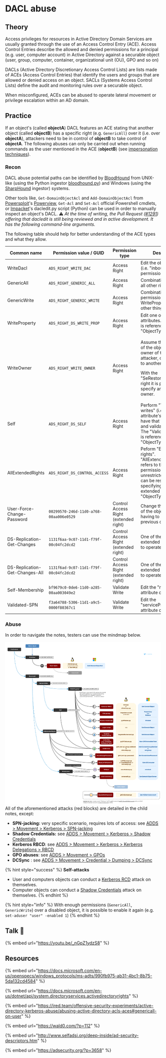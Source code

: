 # DACL abuse

## Theory

Access privileges for resources in Active Directory Domain Services are usually granted through the use of an Access Control Entry (ACE). Access Control Entries describe the allowed and denied permissions for a principal (e.g. user, computer account) in Active Directory against a securable object (user, group, computer, container, organizational unit (OU), GPO and so on)

DACLs (Active Directory Discretionary Access Control Lists) are lists made of ACEs (Access Control Entries) that identify the users and groups that are allowed or denied access on an object. SACLs (Systems Access Control Lists) define the audit and monitoring rules over a securable object.

When misconfigured, ACEs can be abused to operate lateral movement or privilege escalation within an AD domain.

## Practice

If an object's (called **objectA**) DACL features an ACE stating that another object (called **objectB**) has a specific right (e.g. `GenericAll`) over it (i.e. over **objectA**), attackers need to be in control of **objectB** to take control of **objectA**. The following abuses can only be carried out when running commands as the user mentioned in the ACE (**objectB**) (see [impersonation techniques](../credentials/impersonation.md)).

### Recon

DACL abuse potential paths can be identified by [BloodHound](../../recon/bloodhound.md) from UNIX-like (using the Python ingestor [bloodhound.py](https://github.com/fox-it/BloodHound.py)) and Windows (using the [SharpHound](https://github.com/BloodHoundAD/SharpHound3) ingestor) systems.

Other tools like, `Get-DomainObjectAcl` and `Add-DomainObjectAcl` from [Powersploit](https://github.com/PowerShellMafia/PowerSploit/)'s [Powerview](https://github.com/PowerShellMafia/PowerSploit/blob/dev/Recon/PowerView.ps1), `Get-Acl` and `Set-Acl` official Powershell cmdlets, or [Impacket](https://github.com/SecureAuthCorp/impacket)'s dacledit.py script (Python) can be used in order to manually inspect an object's DACL. :warning: _At the time of writing, the Pull Request (_[_#1291_](https://github.com/SecureAuthCorp/impacket/pull/1291)_) offering that dacledit is still being reviewed and in active development. It has the following command-line arguments._

The following table should help  for better understanding of the ACE types and what they allow.

| Common name                    | Permission value / GUID                | Permission type                       | Description                                                                                                                                                                                                         |
| ------------------------------ | -------------------------------------- | ------------------------------------- | ------------------------------------------------------------------------------------------------------------------------------------------------------------------------------------------------------------------- |
| WriteDacl                      | `ADS_RIGHT_WRITE_DAC`                  | Access Right                          | Edit the object's DACL (i.e. "inbound" permissions).                                                                                                                                                                |
| GenericAll                     | `ADS_RIGHT_GENERIC_ALL`                | Access Right                          | Combination of almost all other rights.                                                                                                                                                                             |
| GenericWrite                   | `ADS_RIGHT_GENERIC_WRITE`              | Access Right                          | Combination of write permissions (Self, WriteProperty) among other things.                                                                                                                                          |
| WriteProperty                  | `ADS_RIGHT_DS_WRITE_PROP`              | Access Right                          | Edit one of the object's attributes. The attribute is referenced by an "ObjectType GUID".                                                                                                                           |
| WriteOwner                     | `ADS_RIGHT_WRITE_OWNER`                | Access Right                          | <p>Assume the ownership of the object (i.e. new owner of the victim = attacker, cannot be set to another user). </p><p></p><p>With the "SeRestorePrivilege" right it is possible to specify an arbitrary owner.</p> |
| Self                           | `ADS_RIGHT_DS_SELF`                    | Access Right                          | Perform "Validated writes" (i.e. edit an attribute's value and have that value verified and validate by AD). The "Validated writes" is referenced by an "ObjectType GUID".                                          |
| AllExtendedRights              | `ADS_RIGHT_DS_CONTROL_ACCESS`          | Access Right                          | Peform "Extended rights". "AllExtendedRights" refers to that permission being unrestricted. This right can be restricted by specifying the extended right in the "ObjectType GUID".                                 |
| User-Force-Change-Password     | `00299570-246d-11d0-a768-00aa006e0529` | Control Access Right (extended right) | Change the password of the object without having to know the previous one.                                                                                                                                          |
| DS-Replication-Get-Changes     | `1131f6aa-9c07-11d1-f79f-00c04fc2dcd2` | Control Access Right (extended right) | One of the two extended rights needed to operate a [DCSync](https://www.thehacker.recipes/ad/movement/credentials/dumping/dcsync).                                                                                  |
| DS-Replication-Get-Changes-All | `1131f6ad-9c07-11d1-f79f-00c04fc2dcd2` | Control Access Right (extended right) | One of the two extended rights needed to operate a [DCSync](https://www.thehacker.recipes/ad/movement/credentials/dumping/dcsync).                                                                                  |
| Self-Membership                | `bf9679c0-0de6-11d0-a285-00aa003049e2` | Validate Write                        | Edit the "member" attribute of the object.                                                                                                                                                                          |
| Validated-SPN                  | `f3a64788-5306-11d1-a9c5-0000f80367c1` | Validate Write                        | Edit the "servicePrincipalName" attribute of the object.                                                                                                                                                            |

### Abuse

In order to navigate the notes, testers can use the mindmap below.

<img src="../../../.gitbook/assets/DACL_abuse.png">
All of the aforementioned attacks (red blocks) are detailed in the child notes, except:

* **SPN-jacking:** very specific scenario, requires lots of access: see [ADDS > Movement > Kerberos > SPN-jacking](../kerberos/spn-jacking.md)
* **Shadow Credentials:** see [ADDS > Movement > Kerberos > Shadow Credentials](../kerberos/shadow-credentials.md)
* **Kerberos RBCD**: see [ADDS > Movement > Kerberos > Kerberos Delegations > RBCD](../kerberos/delegations/rbcd.md)
* **GPO abuses**: see [ADDS > Movement > GPOs](../group-policies.md)
* **DCSync** : see [ADDS > Movement > Credential > Dumping > DCSync](../credentials/dumping/dcsync.md)

{% hint style="success" %}
**Self-attacks**

* User and computers objects can conduct a [Kerberos RCD](../kerberos/delegations/#resource-based-constrained-delegations-rbcd) attack on themselves.
* Computer objects can conduct a [Shadow Credentials](../kerberos/shadow-credentials.md) attack on themselves.
{% endhint %}

{% hint style="info" %}
With enough permissions (`GenericAll`, `GenericWrite`) over a disabled object, it is possible to enable it again (e.g. `set-aduser "user" -enabled 1`)
{% endhint %}

## Talk :microphone:

{% embed url="https://youtu.be/_nGpZ1ydzS8" %}

## Resources

{% embed url="https://docs.microsoft.com/en-us/openspecs/windows_protocols/ms-adts/990fb975-ab31-4bc1-8b75-5da132cd4584" %}

{% embed url="https://docs.microsoft.com/en-us/dotnet/api/system.directoryservices.activedirectoryrights" %}

{% embed url="https://ired.team/offensive-security-experiments/active-directory-kerberos-abuse/abusing-active-directory-acls-aces#genericall-on-user" %}

{% embed url="https://wald0.com/?p=112" %}

{% embed url="http://www.selfadsi.org/deep-inside/ad-security-descriptors.htm" %}

{% embed url="https://adsecurity.org/?p=3658" %}

